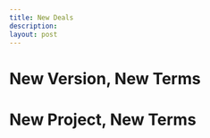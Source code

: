 ```yaml
---
title: New Deals
description:
layout: post
---
```


# New Version, New Terms

# New Project, New Terms
